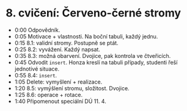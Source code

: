 # 8. cvičení: Červeno-černé stromy

* 0:00 Odpovědník.
* 0:05 Motivace + vlastnosti. Na boční tabuli, každý jednu.
* 0:15 8.1: validní stromy. Postupně se ptát.
* 0:25 8.2: vyvážení. Každý napsat.
* 0:35 8.3: možná obarvení. Dvojice, pak kontrola ve čtveřicích.
* 0:45 Odvodit `insert`. Honza kreslí na tabuli případy, studenti řeší jednotivé
       situace.
* 0:55 8.4: `insert`.
* 1:05 Delete: vymyšlení + realizace.
* 1:20 8.5: vymýšlení stromu, složitost. Dvojice.
* 1:25 8.6: operace + rotace.
* 1:40 Připomenout speciální DÚ 11. 4.
